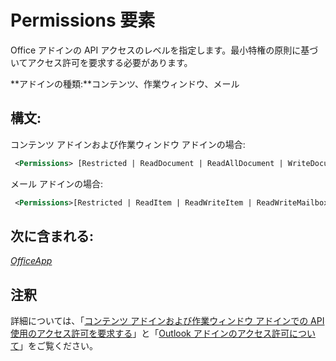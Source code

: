 
# <a name="permissions-element"></a>Permissions 要素
Office アドインの API アクセスのレベルを指定します。最小特権の原則に基づいてアクセス許可を要求する必要があります。

 **アドインの種類:**コンテンツ、作業ウィンドウ、メール


## <a name="syntax:"></a>構文:

コンテンツ アドインおよび作業ウィンドウ アドインの場合:


```XML
 <Permissions> [Restricted | ReadDocument | ReadAllDocument | WriteDocument | ReadWriteDocument]</Permissions>
```

メール アドインの場合:




```XML
 <Permissions>[Restricted | ReadItem | ReadWriteItem | ReadWriteMailbox]</Permissions>
```


## <a name="contained-in:"></a>次に含まれる:

 _[OfficeApp](../../reference/manifest/officeapp.md)_


## <a name="remarks"></a>注釈

詳細については、「[コンテンツ アドインおよび作業ウィンドウ アドインでの API 使用のアクセス許可を要求する](../../docs/develop/requesting-permissions-for-api-use-in-content-and-task-pane-add-ins.md)」と「[Outlook アドインのアクセス許可について](../../docs/outlook/understanding-outlook-add-in-permissions.md)」をご覧ください。

